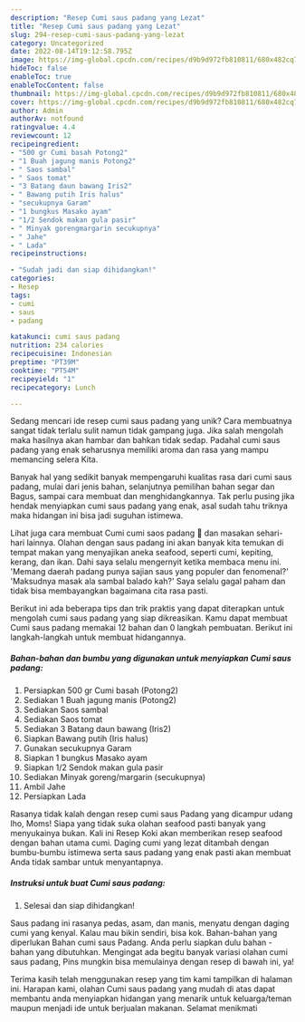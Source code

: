 ```yaml
---
description: "Resep Cumi saus padang yang Lezat"
title: "Resep Cumi saus padang yang Lezat"
slug: 294-resep-cumi-saus-padang-yang-lezat
category: Uncategorized
date: 2022-08-14T19:12:58.795Z
image: https://img-global.cpcdn.com/recipes/d9b9d972fb810811/680x482cq70/cumi-saus-padang-foto-resep-utama.jpg
hideToc: false
enableToc: true
enableTocContent: false
thumbnail: https://img-global.cpcdn.com/recipes/d9b9d972fb810811/680x482cq70/cumi-saus-padang-foto-resep-utama.jpg
cover: https://img-global.cpcdn.com/recipes/d9b9d972fb810811/680x482cq70/cumi-saus-padang-foto-resep-utama.jpg
author: Admin
authorAv: notfound
ratingvalue: 4.4
reviewcount: 12
recipeingredient:
- "500 gr Cumi basah Potong2"
- "1 Buah jagung manis Potong2"
- " Saos sambal"
- " Saos tomat"
- "3 Batang daun bawang Iris2"
- " Bawang putih Iris halus"
- "secukupnya Garam"
- "1 bungkus Masako ayam"
- "1/2 Sendok makan gula pasir"
- " Minyak gorengmargarin secukupnya"
- " Jahe"
- " Lada"
recipeinstructions:

- "Sudah jadi dan siap dihidangkan!"
categories:
- Resep
tags:
- cumi
- saus
- padang

katakunci: cumi saus padang 
nutrition: 234 calories
recipecuisine: Indonesian
preptime: "PT39M"
cooktime: "PT54M"
recipeyield: "1"
recipecategory: Lunch

---
```





Sedang mencari ide resep cumi saus padang yang unik? Cara membuatnya sangat tidak terlalu sulit namun tidak gampang juga. Jika salah mengolah maka hasilnya akan hambar dan bahkan tidak sedap. Padahal cumi saus padang yang enak seharusnya memiliki aroma dan rasa yang mampu memancing selera Kita.





Banyak hal yang sedikit banyak mempengaruhi kualitas rasa dari cumi saus padang, mulai dari jenis bahan, selanjutnya pemilihan bahan segar dan Bagus, sampai cara membuat dan menghidangkannya. Tak perlu pusing jika hendak menyiapkan cumi saus padang yang enak,      asal sudah tahu triknya maka hidangan ini bisa jadi suguhan istimewa.














Lihat juga cara membuat Cumi cumi saos padang 🦑 dan masakan sehari-hari lainnya. Olahan dengan saus padang ini akan banyak kita temukan di tempat makan yang menyajikan aneka seafood, seperti cumi, kepiting, kerang, dan ikan. Dahi saya selalu mengernyit ketika membaca menu ini. &#39;Memang daerah padang punya sajian saus yang populer dan fenomenal?&#39; &#39;Maksudnya masak ala sambal balado kah?&#39; Saya selalu gagal paham dan tidak bisa membayangkan bagaimana cita rasa pasti.






Berikut ini ada beberapa tips dan trik praktis yang dapat diterapkan untuk mengolah cumi saus padang yang siap dikreasikan. Kamu dapat membuat Cumi saus padang memakai 12 bahan dan 0 langkah pembuatan. Berikut ini langkah-langkah untuk membuat hidangannya.

<!--inarticleads1-->

##### Bahan-bahan dan bumbu yang digunakan untuk menyiapkan Cumi saus padang:

1. Persiapkan 500 gr Cumi basah (Potong2)
1. Sediakan 1 Buah jagung manis (Potong2)
1. Sediakan  Saos sambal
1. Sediakan  Saos tomat
1. Sediakan 3 Batang daun bawang (Iris2)
1. Siapkan  Bawang putih (Iris halus)
1. Gunakan secukupnya Garam
1. Siapkan 1 bungkus Masako ayam
1. Siapkan 1/2 Sendok makan gula pasir
1. Sediakan  Minyak goreng/margarin (secukupnya)
1. Ambil  Jahe
1. Persiapkan  Lada


Rasanya tidak kalah dengan resep cumi saus Padang yang dicampur udang lho, Moms! Siapa yang tidak suka olahan seafood pasti banyak yang menyukainya bukan. Kali ini Resep Koki akan memberikan resep seafood dengan bahan utama cumi. Daging cumi yang lezat ditambah dengan bumbu-bumbu istimewa serta saus padang yang enak pasti akan membuat Anda tidak sambar untuk menyantapnya. 

<!--inarticleads2-->

##### Instruksi untuk buat Cumi saus padang:


1. Selesai dan siap dihidangkan!

Saus padang ini rasanya pedas, asam, dan manis, menyatu dengan daging cumi yang kenyal. Kalau mau bikin sendiri, bisa kok. Bahan-bahan yang diperlukan Bahan cumi saus Padang. Anda perlu siapkan dulu bahan - bahan yang dibutuhkan. Mengingat ada begitu banyak variasi olahan cumi saus padang, Pins mungkin bisa memulainya dengan resep di bawah ini, ya! 

Terima kasih telah menggunakan resep yang tim kami tampilkan di halaman ini. Harapan kami, olahan Cumi saus padang yang mudah di atas dapat membantu anda menyiapkan hidangan yang menarik untuk keluarga/teman maupun menjadi ide untuk berjualan makanan. Selamat menikmati
